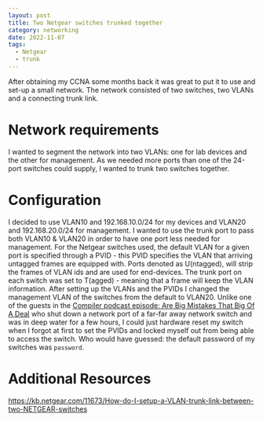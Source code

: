 ```yaml
---
layout: post
title: Two Netgear switches trunked together
category: networking
date: 2022-11-07 
tags:
  - Netgear
  - trunk
---
```

After obtaining my CCNA some months back it was great to put it to use and set-up a small network. The network consisted of two switches, two VLANs and a connecting trunk link. 
<!--more-->
# Network requirements
I wanted to segment the network into two VLANs: one for lab devices and the other for management. As we needed more ports than one of the 24-port switches could supply, I wanted to trunk two switches together.
# Configuration
I decided to use VLAN10 and 192.168.10.0/24 for my devices and VLAN20 and 192.168.20.0/24 for management. I wanted to use the trunk port to pass both VLAN10 & VLAN20 in order to have one port less needed for management. 
For the Netgear switches used, the default VLAN for a given port is specified through a PVID - this PVID specifies the VLAN that arriving untagged frames are equipped with. Ports denoted as U(ntagged), will strip the frames of VLAN ids and are used for end-devices. The trunk port on each switch was set to T(agged) - meaning that a frame will keep the VLAN information. After setting up the VLANs and the PVIDs I changed the management VLAN of the switches from the default to VLAN20. 
Unlike one of the guests in the [Compiler podcast episode: Are Big Mistakes That Big Of A Deal](https://www.redhat.com/en/compiler-podcast/big-mistakes-part-1) who shut down a network port of a far-far away network switch and was in deep water for a few hours, I could just hardware reset my switch when I forgot at first to set the PVIDs and locked myself out from being able to access the switch.  Who would have guessed: the default password of my switches was `password`. 

# Additional Resources
https://kb.netgear.com/11673/How-do-I-setup-a-VLAN-trunk-link-between-two-NETGEAR-switches
